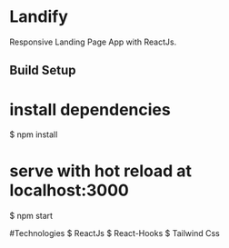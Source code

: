 # Landify

Responsive Landing Page App with ReactJs.

## Build Setup

# install dependencies
$ npm install

# serve with hot reload at localhost:3000
$ npm start

#Technologies
$ ReactJs
$ React-Hooks
$ Tailwind Css
